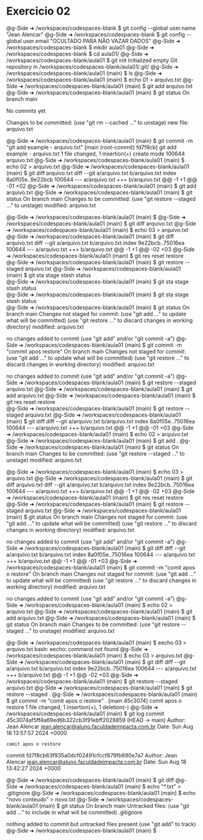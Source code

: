 # Exercicio 02


@g-Side ➜ /workspaces/codespaces-blank $ git config --global user.name "Jean Alencar"
@g-Side ➜ /workspaces/codespaces-blank $ git config --global user.email "OCULTADO PARA NÃO VAZAR DADOS"
@g-Side ➜ /workspaces/codespaces-blank $ mkdir aula01
@g-Side ➜ /workspaces/codespaces-blank $ cd aula01/
@g-Side ➜ /workspaces/codespaces-blank/aula01 $ git init
Initialized empty Git repository in /workspaces/codespaces-blank/aula01/.git/
@g-Side ➜ /workspaces/codespaces-blank/aula01 (main) $ ls
@g-Side ➜ /workspaces/codespaces-blank/aula01 (main) $ echo 01 > arquivo.txt
@g-Side ➜ /workspaces/codespaces-blank/aula01 (main) $ git add arquivo.txt 
@g-Side ➜ /workspaces/codespaces-blank/aula01 (main) $ git status
On branch main

No commits yet

Changes to be committed:
  (use "git rm --cached <file>..." to unstage)
        new file:   arquivo.txt

@g-Side ➜ /workspaces/codespaces-blank/aula01 (main) $ git commit -m "git add example - arquivo.txt"
[main (root-commit) fd7f8cb] git add example - arquivo.txt
 1 file changed, 1 insertion(+)
 create mode 100644 arquivo.txt
@g-Side ➜ /workspaces/codespaces-blank/aula01 (main) $ echo 02 > arquivo.txt
@g-Side ➜ /workspaces/codespaces-blank/aula01 (main) $ git diff arquivo.txt
diff --git a/arquivo.txt b/arquivo.txt
index 8a0f05e..9e22bcb 100644
--- a/arquivo.txt
+++ b/arquivo.txt
@@ -1 +1 @@
-01
+02
@g-Side ➜ /workspaces/codespaces-blank/aula01 (main) $ git add arquivo.txt 
@g-Side ➜ /workspaces/codespaces-blank/aula01 (main) $ git status
On branch main
Changes to be committed:
  (use "git restore --staged <file>..." to unstage)
        modified:   arquivo.txt

@g-Side ➜ /workspaces/codespaces-blank/aula01 (main) $ 
@g-Side ➜ /workspaces/codespaces-blank/aula01 (main) $ git diff arquivo.txt
@g-Side ➜ /workspaces/codespaces-blank/aula01 (main) $ echo 03 > arquivo.txt 
@g-Side ➜ /workspaces/codespaces-blank/aula01 (main) $ git diff arquivo.txt
diff --git a/arquivo.txt b/arquivo.txt
index 9e22bcb..75016ea 100644
--- a/arquivo.txt
+++ b/arquivo.txt
@@ -1 +1 @@
-02
+03
@g-Side ➜ /workspaces/codespaces-blank/aula01 (main) $ git res
reset     restore   
@g-Side ➜ /workspaces/codespaces-blank/aula01 (main) $ git restore --staged arquivo.txt
@g-Side ➜ /workspaces/codespaces-blank/aula01 (main) $ git sta
stage    stash    status   
@g-Side ➜ /workspaces/codespaces-blank/aula01 (main) $ git sta
stage    stash    status   
@g-Side ➜ /workspaces/codespaces-blank/aula01 (main) $ git sta
stage    stash    status   
@g-Side ➜ /workspaces/codespaces-blank/aula01 (main) $ git status 
On branch main
Changes not staged for commit:
  (use "git add <file>..." to update what will be committed)
  (use "git restore <file>..." to discard changes in working directory)
        modified:   arquivo.txt

no changes added to commit (use "git add" and/or "git commit -a")
@g-Side ➜ /workspaces/codespaces-blank/aula01 (main) $ git commit -m "commit apos restore"
On branch main
Changes not staged for commit:
  (use "git add <file>..." to update what will be committed)
  (use "git restore <file>..." to discard changes in working directory)
        modified:   arquivo.txt

no changes added to commit (use "git add" and/or "git commit -a")
@g-Side ➜ /workspaces/codespaces-blank/aula01 (main) $ git restore --staged arquivo.txt
@g-Side ➜ /workspaces/codespaces-blank/aula01 (main) $ git add arquivo.txt 
@g-Side ➜ /workspaces/codespaces-blank/aula01 (main) $ git res
reset     restore   
@g-Side ➜ /workspaces/codespaces-blank/aula01 (main) $ git restore --staged arquivo.txt
@g-Side ➜ /workspaces/codespaces-blank/aula01 (main) $ git diff
diff --git a/arquivo.txt b/arquivo.txt
index 8a0f05e..75016ea 100644
--- a/arquivo.txt
+++ b/arquivo.txt
@@ -1 +1 @@
-01
+03
@g-Side ➜ /workspaces/codespaces-blank/aula01 (main) $ echo 02 > arquivo.txt 
@g-Side ➜ /workspaces/codespaces-blank/aula01 (main) $ git add .
@g-Side ➜ /workspaces/codespaces-blank/aula01 (main) $ git status
On branch main
Changes to be committed:
  (use "git restore --staged <file>..." to unstage)
        modified:   arquivo.txt

@g-Side ➜ /workspaces/codespaces-blank/aula01 (main) $ echo 03 > arquivo.txt 
@g-Side ➜ /workspaces/codespaces-blank/aula01 (main) $ git diff arquivo.txt
diff --git a/arquivo.txt b/arquivo.txt
index 9e22bcb..75016ea 100644
--- a/arquivo.txt
+++ b/arquivo.txt
@@ -1 +1 @@
-02
+03
@g-Side ➜ /workspaces/codespaces-blank/aula01 (main) $ git res
reset     restore   
@g-Side ➜ /workspaces/codespaces-blank/aula01 (main) $ git restore --staged arquivo.txt
@g-Side ➜ /workspaces/codespaces-blank/aula01 (main) $ git status
On branch main
Changes not staged for commit:
  (use "git add <file>..." to update what will be committed)
  (use "git restore <file>..." to discard changes in working directory)
        modified:   arquivo.txt

no changes added to commit (use "git add" and/or "git commit -a")
@g-Side ➜ /workspaces/codespaces-blank/aula01 (main) $ git diff
diff --git a/arquivo.txt b/arquivo.txt
index 8a0f05e..75016ea 100644
--- a/arquivo.txt
+++ b/arquivo.txt
@@ -1 +1 @@
-01
+03
@g-Side ➜ /workspaces/codespaces-blank/aula01 (main) $ git commit -m "comit apos o restore"
On branch main
Changes not staged for commit:
  (use "git add <file>..." to update what will be committed)
  (use "git restore <file>..." to discard changes in working directory)
        modified:   arquivo.txt

no changes added to commit (use "git add" and/or "git commit -a")
@g-Side ➜ /workspaces/codespaces-blank/aula01 (main) $ echo 02 > arquivo.txt 
@g-Side ➜ /workspaces/codespaces-blank/aula01 (main) $ git add arquivo.txt 
@g-Side ➜ /workspaces/codespaces-blank/aula01 (main) $ git status
On branch main
Changes to be committed:
  (use "git restore --staged <file>..." to unstage)
        modified:   arquivo.txt

@g-Side ➜ /workspaces/codespaces-blank/aula01 (main) $ eecho 03 > arquivo.txt 
bash: eecho: command not found
@g-Side ➜ /workspaces/codespaces-blank/aula01 (main) $ echo 03 > arquivo.txt 
@g-Side ➜ /workspaces/codespaces-blank/aula01 (main) $ git diff
diff --git a/arquivo.txt b/arquivo.txt
index 9e22bcb..75016ea 100644
--- a/arquivo.txt
+++ b/arquivo.txt
@@ -1 +1 @@
-02
+03
@g-Side ➜ /workspaces/codespaces-blank/aula01 (main) $ git restore --staged arquivo.txt
@g-Side ➜ /workspaces/codespaces-blank/aula01 (main) $ git restore --staged .
@g-Side ➜ /workspaces/codespaces-blank/aula01 (main) $ git commit -m "comit apos o restore" .
[main 45c3074] comit apos o restore
 1 file changed, 1 insertion(+), 1 deletion(-)
@g-Side ➜ /workspaces/codespaces-blank/aula01 (main) $ git log
commit 45c3074af5ff4a69ed6b322cb3f91ebff2028859 (HEAD -> main)
Author: Jean Alencar <jean.alencar@aluno.faculdadeimpacta.com.br>
Date:   Sun Aug 18 13:57:57 2024 +0000

    comit apos o restore

commit fd7f8cb63f935a0dcf02491cfccf879fb690e7a7
Author: Jean Alencar <jean.alencar@aluno.faculdadeimpacta.com.br>
Date:   Sun Aug 18 13:42:27 2024 +0000

@g-Side ➜ /workspaces/codespaces-blank/aula01 (main) $ git diff 
@g-Side ➜ /workspaces/codespaces-blank/aula01 (main) $ echo "*.txt" > .gitignore
@g-Side ➜ /workspaces/codespaces-blank/aula01 (main) $ echo "novo conteudo" > novo.txt
@g-Side ➜ /workspaces/codespaces-blank/aula01 (main) $ git status
On branch main
Untracked files:
  (use "git add <file>..." to include in what will be committed)
        .gitignore

nothing added to commit but untracked files present (use "git add" to track)
@g-Side ➜ /workspaces/codespaces-blank/aula01 (main) $ 
